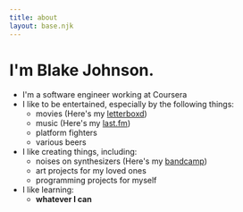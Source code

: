```yaml
---
title: about
layout: base.njk
---
```


# I'm Blake Johnson.
* I'm a software engineer working at Coursera
* I like to be entertained, especially by the following things:
  * movies (Here's my [letterboxd](https://letterboxd.com/bonkjohnson/))
  * music (Here's my [last.fm](https://www.last.fm/user/bonkjohnson))
  * platform fighters
  * various beers
* I like creating things, including:
  * noises on synthesizers (Here's my
  [bandcamp](https://officechair.bandcamp.com/))
  * art projects for my loved ones
  * programming projects for myself
* I like learning:
  * **whatever I can**

